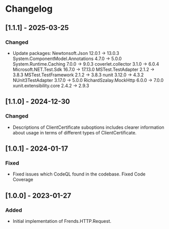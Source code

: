 # Changelog

## [1.1.1] - 2025-03-25
### Changed
- Update packages:
  Newtonsoft.Json                    12.0.1 -> 13.0.3
  System.ComponentModel.Annotations  4.7.0  -> 5.0.0
  System.Runtime.Caching             7.0.0  -> 9.0.3
  coverlet.collector                 3.1.0  -> 6.0.4
  Microsoft.NET.Test.Sdk             16.7.0 -> 17.13.0
  MSTest.TestAdapter                 2.1.2  -> 3.8.3
  MSTest.TestFramework               2.1.2  -> 3.8.3
  nunit                              3.12.0 -> 4.3.2
  NUnit3TestAdapter                  3.17.0 -> 5.0.0
  RichardSzalay.MockHttp             6.0.0  -> 7.0.0
  xunit.extensibility.core           2.4.2  -> 2.9.3

## [1.1.0] - 2024-12-30
### Changed
- Descriptions of ClientCertificate suboptions includes clearer information about usage in terms of different types of ClientCertificate.

## [1.0.1] - 2024-01-17
### Fixed
- Fixed issues which CodeQL found in the codebase.
 Fixed Code Coverage

## [1.0.0] - 2023-01-27
### Added
- Initial implementation of Frends.HTTP.Request.
